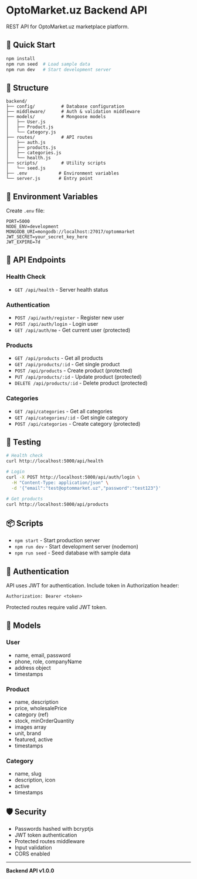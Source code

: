 # OptoMarket.uz Backend API

REST API for OptoMarket.uz marketplace platform.

## 🚀 Quick Start

```bash
npm install
npm run seed  # Load sample data
npm run dev   # Start development server
```

## 📁 Structure

```
backend/
├── config/          # Database configuration
├── middleware/      # Auth & validation middleware
├── models/          # Mongoose models
│   ├── User.js
│   ├── Product.js
│   └── Category.js
├── routes/          # API routes
│   ├── auth.js
│   ├── products.js
│   ├── categories.js
│   └── health.js
├── scripts/         # Utility scripts
│   └── seed.js
├── .env            # Environment variables
└── server.js       # Entry point
```

## 🔧 Environment Variables

Create `.env` file:

```env
PORT=5000
NODE_ENV=development
MONGODB_URI=mongodb://localhost:27017/optommarket
JWT_SECRET=your_secret_key_here
JWT_EXPIRE=7d
```

## 📡 API Endpoints

### Health Check
- `GET /api/health` - Server health status

### Authentication
- `POST /api/auth/register` - Register new user
- `POST /api/auth/login` - Login user
- `GET /api/auth/me` - Get current user (protected)

### Products
- `GET /api/products` - Get all products
- `GET /api/products/:id` - Get single product
- `POST /api/products` - Create product (protected)
- `PUT /api/products/:id` - Update product (protected)
- `DELETE /api/products/:id` - Delete product (protected)

### Categories
- `GET /api/categories` - Get all categories
- `GET /api/categories/:id` - Get single category
- `POST /api/categories` - Create category (protected)

## 🧪 Testing

```bash
# Health check
curl http://localhost:5000/api/health

# Login
curl -X POST http://localhost:5000/api/auth/login \
  -H "Content-Type: application/json" \
  -d '{"email":"test@optommarket.uz","password":"test123"}'

# Get products
curl http://localhost:5000/api/products
```

## 📦 Scripts

- `npm start` - Start production server
- `npm run dev` - Start development server (nodemon)
- `npm run seed` - Seed database with sample data

## 🔐 Authentication

API uses JWT for authentication. Include token in Authorization header:

```
Authorization: Bearer <token>
```

Protected routes require valid JWT token.

## 📝 Models

### User
- name, email, password
- phone, role, companyName
- address object
- timestamps

### Product
- name, description
- price, wholesalePrice
- category (ref)
- stock, minOrderQuantity
- images array
- unit, brand
- featured, active
- timestamps

### Category
- name, slug
- description, icon
- active
- timestamps

## 🛡️ Security

- Passwords hashed with bcryptjs
- JWT token authentication
- Protected routes middleware
- Input validation
- CORS enabled

---

**Backend API v1.0.0**
